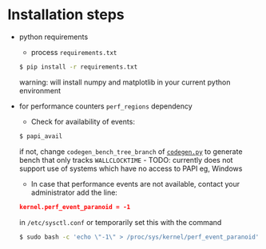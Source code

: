 # Installation steps
- python requirements
    - process ``requirements.txt``
    ```bash
    $ pip install -r requirements.txt
    ```
    warning: will install numpy and matplotlib in your current python environment

- for performance counters ``perf_regions`` dependency
    - Check for availability of events:
    ```bash
    $ papi_avail
    ```
    if not, change ``codegen_bench_tree_branch`` of [``codegen.py``](../bench/preprocess/codegen.py) to generate bench that only tracks ``WALLCLOCKTIME`` - TODO: currently does not support use of systems which have no access to PAPI eg, Windows
    - In case that performance events are not available, contact your administrator add the line:
    ```json
    kernel.perf_event_paranoid = -1
    ```
    in ```/etc/sysctl.conf```
    or temporarily set this with the command
    ```bash
    $ sudo bash -c 'echo \"-1\" > /proc/sys/kernel/perf_event_paranoid'
    ```